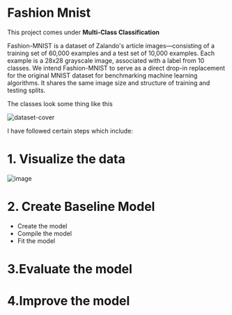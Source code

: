 # Fashion Mnist

This project comes under **Multi-Class Classification**



Fashion-MNIST is a dataset of Zalando's article images—consisting of a training set of 60,000 examples and a test set of 10,000 examples. Each example is a 28x28 grayscale image, associated with a label from 10 classes. We intend Fashion-MNIST to serve as a direct drop-in replacement for the original MNIST dataset for benchmarking machine learning algorithms. It shares the same image size and structure of training and testing splits.


The classes look some thing like this 


![dataset-cover](https://user-images.githubusercontent.com/91750738/178717492-52aca905-529e-4a39-aa78-dfdd8675eba0.png)



I have followed certain steps which include:

# 1. Visualize the data


![image](https://user-images.githubusercontent.com/91750738/178717983-046610b5-fbee-4925-98c8-331f661b9119.png)

# 2. Create Baseline Model
   * Create the model 
   * Compile the model 
   * Fit the model

# 3.Evaluate the model
# 4.Improve the model
